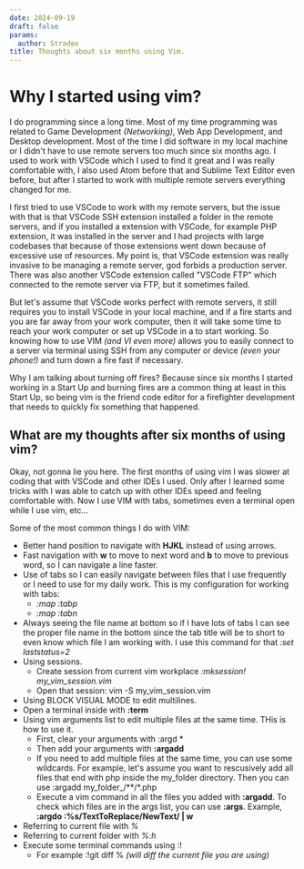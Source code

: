 ```yaml
---
date: 2024-09-19
draft: false
params:
  author: Stradex
title: Thoughts about six months using Vim.
---
```


# Why I started using vim?

I do programming since a long time. Most of my time programming was related to Game Development *(Networking)*, Web App Development, and Desktop development. Most of the time I did software in my local machine or I didn't have to use remote servers too much since six months ago. I used to work with VSCode which I used to find it great and I was really comfortable with, I also used Atom before that and Sublime Text Editor even before, but after I started to work with multiple remote servers everything changed for me.

I first tried to use VSCode to work with my remote servers, but the issue with that is that VSCode SSH extension installed a folder in the remote servers, and if you installed a extension with VSCode, for example PHP extension, it was installed in the server and I had projects with large codebases that because of those extensions went down because of excessive use of resources.
My point is, that VSCode extension was really invasive to be managing a remote server, god forbids a production server.
There was also another VSCode extension called "VSCode FTP" which connected to the remote server via FTP, but it sometimes failed.

But let's assume that VSCode works perfect with remote servers, it still requires you to install VSCode in your local machine, and if a fire starts and you are far away from your work computer, then it will take some time to reach your work computer or set up VSCode in a to start working. So knowing how to use VIM *(and VI even more)* allows you to easily connect to a server via terminal using SSH from any computer or device *(even your phone!)* and turn down a fire fast if necessary.

Why I am talking about turning off fires? Because since six months I started working in a Start Up and burning fires are a common thing at least in this Start Up, so being vim is the friend code editor for a firefighter development that needs to quickly fix something that happened.

## What are my thoughts after six months of using vim?

Okay, not gonna lie you here. The first months of using vim I was slower at coding that with VSCode and other IDEs I used.
Only after I learned some tricks with I was able to catch up with other IDEs speed and feeling comfortable with.
Now I use VIM with tabs, sometimes even a terminal open while I use vim, etc... 

Some of the most common things I do with VIM:
* Better hand position to navigate with **HJKL** instead of using arrows.
* Fast navigation with **w** to move to next word and **b** to move to previous word, so I can navigate a line faster.
* Use of tabs so I can easily navigate between files that I use frequently or I need to use for my daily work. This is my configuration for working with tabs:
    - *:map <F7> :tabp <CR>*
    - *:map <F8> :tabn <CR>*
* Always seeing the file name at bottom so if I have lots of tabs I can see the proper file name in the bottom since the tab title will be to short to even know which file I am working with. I use this command for that *:set laststatus=2*
* Using sessions.
    - Create session from current vim workplace *:mksession! my_vim_session.vim*
    - Open that session: vim -S my_vim_session.vim
* Using BLOCK VISUAL MODE to edit multilines.
* Open a terminal inside with **:term**
* Using vim arguments list to edit multiple files at the same time. THis is how to use it.
    - First, clear your arguments with :argd \*
    - Then add your arguments with **:argadd**
    - If you need to add multiple files at the same time, you can use some wildcards. For example, let's assume you want to rescusively add all files that end with php inside the my_folder directory. Then you can use :argadd my_folder_/\*\*/\*.php
    - Execute a vim command in all the files you added with **:argadd**. To check which files are in the args list, you can use **:args**. Example, **:argdo :%s/TextToReplace/NewText/ | w**
* Referring to current file with *%*
* Referring to current folder with *%:h*
* Execute some terminal commands using :!
    - For example :!git diff % *(will diff the current file you are using)*
